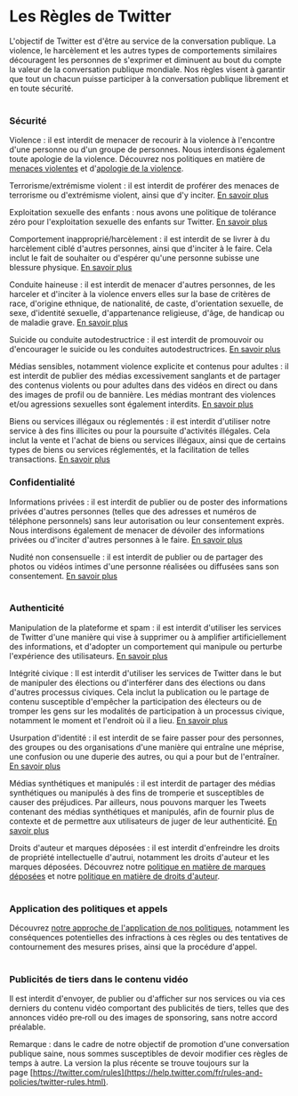 Les Règles de Twitter
=====================

L'objectif de Twitter est d'être au service de la conversation publique. La violence, le harcèlement et les autres types de comportements similaires découragent les personnes de s'exprimer et diminuent au bout du compte la valeur de la conversation publique mondiale. Nos règles visent à garantir que tout un chacun puisse participer à la conversation publique librement et en toute sécurité.  
 

### Sécurité

  
Violence : il est interdit de menacer de recourir à la violence à l'encontre d'une personne ou d'un groupe de personnes. Nous interdisons également toute apologie de la violence. Découvrez nos politiques en matière de [menaces violentes](https://help.twitter.com/fr/rules-and-policies/violent-threats-glorification.html) et d'[apologie de la violence](https://help.twitter.com/fr/rules-and-policies/glorification-of-violence.html). 

Terrorisme/extrémisme violent : il est interdit de proférer des menaces de terrorisme ou d'extrémisme violent, ainsi que d'y inciter. [En savoir plus](https://help.twitter.com/fr/rules-and-policies/violent-groups.html)

Exploitation sexuelle des enfants : nous avons une politique de tolérance zéro pour l'exploitation sexuelle des enfants sur Twitter. [En savoir plus](https://help.twitter.com/fr/rules-and-policies/sexual-exploitation-policy.html)

Comportement inapproprié/harcèlement : il est interdit de se livrer à du harcèlement ciblé d'autres personnes, ainsi que d'inciter à le faire. Cela inclut le fait de souhaiter ou d'espérer qu'une personne subisse une blessure physique. [En savoir plus](https://help.twitter.com/fr/rules-and-policies/abusive-behavior.html)

Conduite haineuse : il est interdit de menacer d'autres personnes, de les harceler et d'inciter à la violence envers elles sur la base de critères de race, d'origine ethnique, de nationalité, de caste, d'orientation sexuelle, de sexe, d'identité sexuelle, d'appartenance religieuse, d'âge, de handicap ou de maladie grave. [En savoir plus](https://help.twitter.com/fr/rules-and-policies/hateful-conduct-policy.html) 

Suicide ou conduite autodestructrice : il est interdit de promouvoir ou d'encourager le suicide ou les conduites autodestructrices. [En savoir plus](https://help.twitter.com/fr/rules-and-policies/glorifying-self-harm.html)

Médias sensibles, notamment violence explicite et contenus pour adultes : il est interdit de publier des médias excessivement sanglants et de partager des contenus violents ou pour adultes dans des vidéos en direct ou dans des images de profil ou de bannière. Les médias montrant des violences et/ou agressions sexuelles sont également interdits. [En savoir plus](https://help.twitter.com/fr/rules-and-policies/media-policy.html) 

Biens ou services illégaux ou réglementés : il est interdit d'utiliser notre service à des fins illicites ou pour la poursuite d'activités illégales. Cela inclut la vente et l'achat de biens ou services illégaux, ainsi que de certains types de biens ou services réglementés, et la facilitation de telles transactions. [En savoir plus](https://help.twitter.com/fr/rules-and-policies/regulated-goods-services.html)  
  

### Confidentialité

  
Informations privées : il est interdit de publier ou de poster des informations privées d'autres personnes (telles que des adresses et numéros de téléphone personnels) sans leur autorisation ou leur consentement exprès. Nous interdisons également de menacer de dévoiler des informations privées ou d'inciter d'autres personnes à le faire. [En savoir plus](https://help.twitter.com/fr/rules-and-policies/personal-information.html)

Nudité non consensuelle : il est interdit de publier ou de partager des photos ou vidéos intimes d'une personne réalisées ou diffusées sans son consentement. [En savoir plus](https://help.twitter.com/fr/rules-and-policies/intimate-media.html)  
 

### Authenticité

  
Manipulation de la plateforme et spam : il est interdit d'utiliser les services de Twitter d'une manière qui vise à supprimer ou à amplifier artificiellement des informations, et d'adopter un comportement qui manipule ou perturbe l'expérience des utilisateurs. [En savoir plus](https://help.twitter.com/fr/rules-and-policies/platform-manipulation.html)

Intégrité civique : Il est interdit d'utiliser les services de Twitter dans le but de manipuler des élections ou d'interférer dans des élections ou dans d'autres processus civiques. Cela inclut la publication ou le partage de contenu susceptible d'empêcher la participation des électeurs ou de tromper les gens sur les modalités de participation à un processus civique, notamment le moment et l'endroit où il a lieu. [En savoir plus](https://help.twitter.com/fr/rules-and-policies/election-integrity-policy.html)

Usurpation d'identité : il est interdit de se faire passer pour des personnes, des groupes ou des organisations d'une manière qui entraîne une méprise, une confusion ou une duperie des autres, ou qui a pour but de l'entraîner. [En savoir plus](https://help.twitter.com/fr/rules-and-policies/twitter-impersonation-policy.html)

Médias synthétiques et manipulés : il est interdit de partager des médias synthétiques ou manipulés à des fins de tromperie et susceptibles de causer des préjudices. Par ailleurs, nous pouvons marquer les Tweets contenant des médias synthétiques et manipulés, afin de fournir plus de contexte et de permettre aux utilisateurs de juger de leur authenticité. [En savoir plus](https://help.twitter.com/fr/rules-and-policies/manipulated-media.html)

Droits d'auteur et marques déposées : il est interdit d'enfreindre les droits de propriété intellectuelle d'autrui, notamment les droits d'auteur et les marques déposées. Découvrez notre [politique en matière de marques déposées](https://help.twitter.com/fr/rules-and-policies/twitter-trademark-policy.html) et notre [politique en matière de droits d'auteur](https://help.twitter.com/fr/rules-and-policies/copyright-policy.html).  
 

### Application des politiques et appels

  
Découvrez [notre approche de l'application de nos politiques](https://help.twitter.com/fr/rules-and-policies/enforcement-philosophy.html), notamment les conséquences potentielles des infractions à ces règles ou des tentatives de contournement des mesures prises, ainsi que la procédure d'appel.  
 

### Publicités de tiers dans le contenu vidéo

  
Il est interdit d'envoyer, de publier ou d'afficher sur nos services ou via ces derniers du contenu vidéo comportant des publicités de tiers, telles que des annonces vidéo pre‑roll ou des images de sponsoring, sans notre accord préalable.

Remarque : dans le cadre de notre objectif de promotion d'une conversation publique saine, nous sommes susceptibles de devoir modifier ces règles de temps à autre. La version la plus récente se trouve toujours sur la page [https://twitter.com/rules](https://help.twitter.com/fr/rules-and-policies/twitter-rules.html).